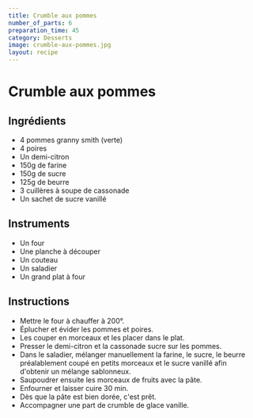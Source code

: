 ```yaml
---
title: Crumble aux pommes
number_of_parts: 6
preparation_time: 45
category: Desserts
image: crumble-aux-pommes.jpg
layout: recipe
---
```

# Crumble aux pommes

## Ingrédients

- 4 pommes granny smith (verte)
- 4 poires
- Un demi-citron
- 150g de farine
- 150g de sucre
- 125g de beurre
- 3 cuillères à soupe de cassonade
- Un sachet de sucre vanillé

## Instruments

- Un four
- Une planche à découper
- Un couteau
- Un saladier
- Un grand plat à four

## Instructions

- Mettre le four à chauffer à 200°.
- Éplucher et évider les pommes et poires.
- Les couper en morceaux et les placer dans le plat.
- Presser le demi-citron et la cassonade sucre sur les pommes.
- Dans le saladier, mélanger manuellement la farine, le sucre, le beurre préalablement coupé en petits morceaux et le sucre vanillé afin d'obtenir un mélange sablonneux.
- Saupoudrer ensuite les morceaux de fruits avec la pâte.
- Enfourner et laisser cuire 30 min.
- Dès que la pâte est bien dorée, c'est prêt.
- Accompagner une part de crumble de glace vanille.
